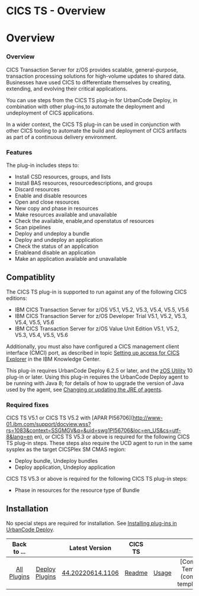 
CICS TS - Overview
==================

# Overview


### Overview


CICS Transaction Server for z/OS provides scalable, general-purpose, transaction processing solutions for high-volume updates to shared data. Businesses have used CICS to differentiate themselves by creating, extending, and evolving their critical applications.

You can use steps from the CICS TS plug-in for UrbanCode Deploy, in combination with other plug-ins,to automate the deployment and undeployment of CICS applications.

In a wider context, the CICS TS plug-in can be used in conjunction with other CICS tooling to automate the build and deployment of CICS artifacts as part of a continuous delivery environment.

### Features

The plug-in includes steps to:

* Install CSD resources, groups, and lists
* Install BAS resources, resourcedescriptions, and groups
* Discard resources
* Enable and disable resources
* Open and close resources
* New copy and phase in resources
* Make resources available and unavailable
* Check the available, enable,and openstatus of resources
* Scan pipelines
* Deploy and undeploy a bundle
* Deploy and undeploy an application
* Check the status of an application
* Enableand disable an application
* Make an application available and unavailable

Compatiblity
------------

The CICS TS plug-in is supported to run against any of the following CICS editions:

* IBM CICS Transaction Server for z/OS V5.1, V5.2, V5.3, V5.4, V5.5, V5.6
* IBM CICS Transaction Server for z/OS Developer Trial V5.1, V5.2, V5.3, V5.4, V5.5, V5.6
* IBM CICS Transaction Server for z/OS Value Unit Edition V5.1, V5.2, V5.3, V5.4, V5.5, V5.6

Additionally, you must also have configured a CICS management client interface (CMCI) port, as described in topic [Setting up access for CICS Explorer](https://www.ibm.com/support/knowledgecenter/SSGMCP_5.4.0/configuring/cmci/clientapi_setup.html) in the IBM Knowledge Center.

This plug-in requires UrbanCode Deploy 6.2.5 or later, and the [zOS Utility](https://www.urbancode.com/plugin/z-os-utility/) 10 plug-in or later. Using this plug-in requires the UrbanCode Deploy agent to be running with Java 8; for details of how to upgrade the version of Java used by the agent, see [Changing or updating the JRE of agents](https://www.ibm.com/support/knowledgecenter/SS4GSP_6.2.4/com.ibm.udeploy.doc/topics/jre_change_agent.html).

### Required fixes

CICS TS V5.1 or CICS TS V5.2 with [APAR PI56706](http://www-01.ibm.com/support/docview.wss?rs=1083&context=SSGMGV&q=&uid=swg1PI56706&loc=en_US&cs=utf-8&lang=en en), or CICS TS V5.3 or above is required for the following CICS TS plug-in steps. These steps also require the UCD agent to run in the same sysplex as the target CICSPlex SM CMAS region:

* Deploy bundle, Undeploy bundles
* Deploy application, Undeploy application

CICS TS V5.3 or above is required for the following CICS TS plug-in steps:

* Phase in resources for the resource type of Bundle

Installation
------------

No special steps are required for installation. See [Installing plug-ins in UrbanCode Deploy](https://www.urbancode.com/resource/installing-plug-ins-in-urbancode-products/ "Installing plug-ins in UrbanCode Deploy").


|Back to ...||Latest Version|CICS TS ||||||
| :---: | :---: | :---: | :---: | :---: | :---: | :---: | :---: | :---: |
|[All Plugins](../../index.md)|[Deploy Plugins](../README.md)|[44.20220614.1106](https://raw.githubusercontent.com/UrbanCode/IBM-UCD-PLUGINS/main/files/CICS/cics-44.20220614-1106.zip)|[Readme](README.md)|[Usage](usage.md)|[Component Templates](component templates.md)|[Steps](steps.md)|[Troubleshooting](troubleshooting.md)|[Downloads](downloads.md)|
